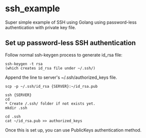 # ssh_example
Super simple example of SSH using Golang using password-less authentication with private key file.

## Set up password-less SSH authentication ##
Follow normal ssh-keygen process to generate id_rsa file:

    ssh-keygen -t rsa
    (which creates id_rsa file under ~/.ssh/)

Append the line to server's ~/.ssh/authorized_keys file.

    scp -p ~/.ssh/id_rsa {SERVER}:~/id_rsa.pub
    
    ssh {SERVER}
    cd
    * Create /.ssh/ folder if not exists yet.
    mkdir .ssh
    
    cd .ssh
    cat ~/id_rsa.pub >> authorized_keys

Once this is set up, you can use PublicKeys authentication method.
